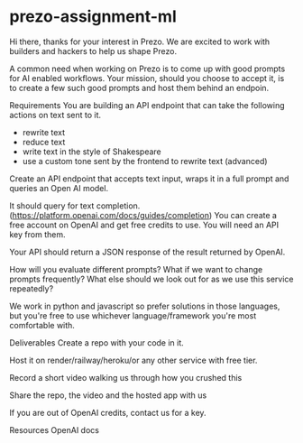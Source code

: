 # prezo-assignment-ml

Hi there, thanks for your interest in Prezo. We are excited to work with builders and hackers to help us shape Prezo.

A common need when working on Prezo is to come up with good prompts for AI enabled workflows. Your mission, should you choose to accept it, is to create a few such good prompts and host them behind an endpoin.

Requirements
You are building an API endpoint that can take the following actions on text sent to it.
- rewrite text
- reduce text
- write text in the style of Shakespeare 
- use a custom tone sent by the frontend to rewrite text (advanced)

Create an API endpoint that accepts text input, wraps it in a full prompt and queries an Open AI model.

It should query for text completion. (https://platform.openai.com/docs/guides/completion) You can create a free account on OpenAI and get free credits to use. You will need an API key from them.

Your API should return a JSON response of the result returned by OpenAI.

How will you evaluate different prompts? What if we want to change prompts frequently? What else should we look out for as we use this service repeatedly?

We work in python and javascript so prefer solutions in those languages, but you're free to use whichever language/framework you're most comfortable with.

Deliverables
Create a repo with your code in it.

Host it on render/railway/heroku/or any other service with free tier.

Record a short video walking us through how you crushed this

Share the repo, the video and the hosted app with us

If you are out of OpenAI credits, contact us for a key.

Resources
OpenAI docs
